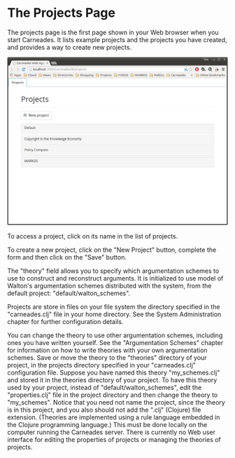 # The Projects Page

The projects page is the first page shown in your Web browser when you
start Carneades. It lists example projects and the projects you have
created, and provides a way to create new projects.

![Example Projects Page](figs/projects.png)

To access a project, click on its name in the list of projects.

To create a new project, click on the "New Project" button, complete
the form and then click on the "Save" button.

The "theory" field allows you to specify which argumentation schemes
to use to construct and reconstruct arguments. It is initialized to
use model of Walton's argumentation schemes distributed with the
system, from the default project: "default/walton_schemes".

Projects are store in files on your file system the directory
specified in the "carneades.clj" file in your home directory. See the
System Administration chapter for further configuration details.

You can change the theory to use other argumentation schemes,
including ones you have written yourself. See the "Argumentation
Schemes" chapter for information on how to write theories with your
own argumentation schemes. Save or move the theory to the "theories"
directory of your project, in the projects directory specified in your
"carneades.clj" configuration file. Suppose you have named this theory
"my_schemes.clj" and stored it in the theories directory of your
project. To have this theory used by your project, instead of
"default/walton_schemes", edit the "properties.clj" file in the
project directory and then change the theory to "my_schemes".  Notice
that you need not name the project, since the theory is in this
project, and you also should not add the ".clj" (Clojure) file
extension. (Theories are implemented using a rule language embedded in
the Clojure programming language.) This must be done locally on the
computer running the Carneades server. There is currently no Web
user interface for editing the properties of projects or managing the
theories of projects.






